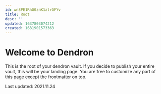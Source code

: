 ```yaml
---
id: wn8PE1RhG0znK1alrGFYv
title: Root
desc: ''
updated: 1637803074212
created: 1631901573363
---
```

# Welcome to Dendron

This is the root of your dendron vault. If you decide to publish your entire vault, this will be your landing page. You are free to customize any part of this page except the frontmatter on top. 

Last updated: 2021.11.24
